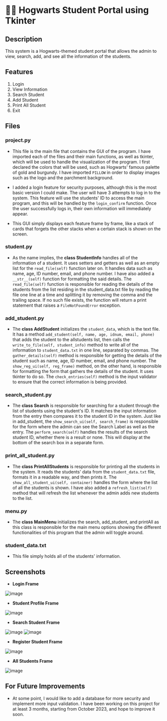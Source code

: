 # 🧙‍♀️ Hogwarts Student Portal using Tkinter
## Description
This system is a Hogwarts-themed student portal that allows the admin to view, search, add, and see all the information of the students.

## Features
1. Login
2. View Information
3. Search Student
4. Add Student 
5. Print All Student
6. Exit

## Files
### project.py
- This file is the main file that contains the GUI of the program. I have imported each of the files and their main functions, as well as tkinter, which will be used to handle the visualization of the program. I first declared the colors that will be used, such as Hogwarts' famous palette of gold and burgundy. I have imported `PILLOW` in order to display images such as the logo and the parchment background.

- I added a login feature for security purposes, although this is the most basic version I could make. The user will have 3 attempts to log in to the system. This feature will use the students' ID to access the main program, and this will be handled by the `login_confirm` function. Once the user successfully logs in, their own information will immediately appear.

- This GUI simply displays each feature frame by frame, like a stack of cards that forgets the other stacks when a certain stack is shown on the screen.

### student.py
- As the name implies, the **class StudentInfo** handles all of the information of a student. It uses setters and getters as well as an empty list for the `read_file(self)` function later on. It handles data such as name, age, ID number, email, and phone number. I have also added a `__str__(self)` function for formatting the said details. The `read_file(self)` function is responsible for reading the details of the students from the list residing in the student_data.txt file by reading the file one line at a time and splitting it by removing the comma and the trailing space. If no such file exists, the function will return a print statement that raises a `FileNotFoundError` exception.

### add_student.py 
- The **class AddStudent** initializes the `student_data`, which is the text file. It has a method `add_student(self, name, age, idnum, email, phone)` that adds the student to the allstudents list, then calls the `write_to_file(self, student_info)` method to write all of the information to `student_data.txt` in one line, separated by commas. The `gather_details(self)` method is responsible for getting the details of the student such as name, age, ID number, email, and phone number. The `show_reg_ui(self, reg_frame)` method, on the other hand, is responsible for formatting the form that gathers the details of the student. It uses tkinter to do so. The `check_entries(self)` method is the input validator to ensure that the correct information is being provided.

### search_student.py 
- The **class Search** is responsible for searching for a student through the list of students using the student's ID. It matches the input information from the entry then compares it to the student ID in the system. Just like in add_student, the `show_search_ui(self, search_frame)` is responsible for the form where the admin can see the Search Label as well as the entry. The `perform_search(self)` handles the results of the search student ID, whether there is a result or none. This will display at the bottom of the search box in a separate form.

### print_all_student.py
- The **class PrintAllStudents** is responsible for printing all the students in the system. It reads the students' data from the `student_data.txt` file, formats it in a readable way, and then prints it. The `show_all_student_ui(self, container)` handles the form where the list of all the students is shown. I have also added a `refresh_list(self)` method that will refresh the list whenever the admin adds new students to the list.

### menu.py
- The **class MainMenu** initializes the search, add_student, and printAll as this class is responsible for the main menu options showing the different functionalities of this program that the admin will toggle around.

### student_data.txt
- This file simply holds all of the students' information.

## Screenshots
- **Login Frame**

![image](https://github.com/user-attachments/assets/234a8184-8a3d-4395-bbb2-dd32f4ca7f44)

- **Student Profile Frame**

![image](https://github.com/user-attachments/assets/fe1d0d02-82c8-4581-9ca8-0b11af5e4cf0)

- **Search Student Frame**
  
![image](https://github.com/user-attachments/assets/6c9fb31c-b602-46eb-8fd8-779bb4d53536)
![image](https://github.com/user-attachments/assets/4697e57c-706c-4cd5-ab34-d1cbb95dcc6a)

- **Register Student Frame**

![image](https://github.com/user-attachments/assets/3795b825-5d95-4d24-8a16-197a5fed1ee7)

- **All Students Frame**

![image](https://github.com/user-attachments/assets/2e8b2c75-bdef-4ee7-a3b1-d6a2548a3b16)



## For Future Improvements
- At some point, I would like to add a database for more security and implement more input validation. I have been working on this project for at least 3 months, starting from October 2023, and hope to improve it soon.
